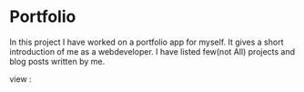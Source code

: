 # Portfolio

In this project I have worked on a portfolio app for myself. It gives a short introduction of me as a webdeveloper. I have listed few(not All) projects and blog posts written by me.

view :
